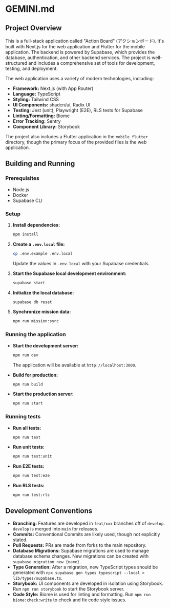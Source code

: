 # GEMINI.md

## Project Overview

This is a full-stack application called "Action Board" (アクションボード). It's built with Next.js for the web application and Flutter for the mobile application. The backend is powered by Supabase, which provides the database, authentication, and other backend services. The project is well-structured and includes a comprehensive set of tools for development, testing, and deployment.

The web application uses a variety of modern technologies, including:

*   **Framework:** Next.js (with App Router)
*   **Language:** TypeScript
*   **Styling:** Tailwind CSS
*   **UI Components:** shadcn/ui, Radix UI
*   **Testing:** Jest (unit), Playwright (E2E), RLS tests for Supabase
*   **Linting/Formatting:** Biome
*   **Error Tracking:** Sentry
*   **Component Library:** Storybook

The project also includes a Flutter application in the `mobile_flutter` directory, though the primary focus of the provided files is the web application.

## Building and Running

### Prerequisites

*   Node.js
*   Docker
*   Supabase CLI

### Setup

1.  **Install dependencies:**
    ```bash
    npm install
    ```

2.  **Create a `.env.local` file:**
    ```bash
    cp .env.example .env.local
    ```
    Update the values in `.env.local` with your Supabase credentials.

3.  **Start the Supabase local development environment:**
    ```bash
    supabase start
    ```

4.  **Initialize the local database:**
    ```bash
    supabase db reset
    ```

5.  **Synchronize mission data:**
    ```bash
    npm run mission:sync
    ```

### Running the application

*   **Start the development server:**
    ```bash
    npm run dev
    ```
    The application will be available at `http://localhost:3000`.

*   **Build for production:**
    ```bash
    npm run build
    ```

*   **Start the production server:**
    ```bash
    npm run start
    ```

### Running tests

*   **Run all tests:**
    ```bash
    npm run test
    ```

*   **Run unit tests:**
    ```bash
    npm run test:unit
    ```

*   **Run E2E tests:**
    ```bash
    npm run test:e2e
    ```

*   **Run RLS tests:**
    ```bash
    npm run test:rls
    ```

## Development Conventions

*   **Branching:** Features are developed in `feat/xxx` branches off of `develop`. `develop` is merged into `main` for releases.
*   **Commits:** Conventional Commits are likely used, though not explicitly stated.
*   **Pull Requests:** PRs are made from forks to the main repository.
*   **Database Migrations:** Supabase migrations are used to manage database schema changes. New migrations can be created with `supabase migration new {name}`.
*   **Type Generation:** After a migration, new TypeScript types should be generated with `npx supabase gen types typescript --local > lib/types/supabase.ts`.
*   **Storybook:** UI components are developed in isolation using Storybook. Run `npm run storybook` to start the Storybook server.
*   **Code Style:** Biome is used for linting and formatting. Run `npm run biome:check:write` to check and fix code style issues.
